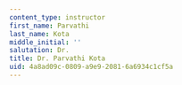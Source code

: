 ```yaml
---
content_type: instructor
first_name: Parvathi
last_name: Kota
middle_initial: ''
salutation: Dr.
title: Dr. Parvathi Kota
uid: 4a8ad09c-0809-a9e9-2081-6a6934c1cf5a
---
```

